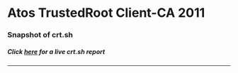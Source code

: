 # Atos TrustedRoot Client-CA 2011
### Snapshot of crt.sh
##### Click [here](https://crt.sh/?q=140DCFC461F014D0CB5EA59BE0840D6F6EC4558539E12A99531CE7DF938F7AEE) for a live crt.sh report

---
